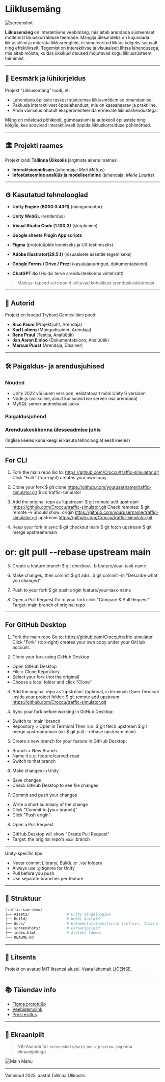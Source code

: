 # Liiklusemäng

![screenshot](./screenshots/main_menu_preview.png)

**Liiklusemäng** on interaktiivne veebimäng, mis aitab arendada süsteemset mõtlemist liikluskorralduse teemade. Mängija ülesandeks on kujundada liiklussõlmi ja määrata liiklusreegleid, et simuleeritud liiklus kulgeks sujuvalt ning effektiivselt. Tegemist on interaktiivse ja visuaalselt lihtsa lahendusega, mis aitab mõista, kuidas üksikud otsused mõjutavad kogu liiklussüsteemi toimimist.

---

## 🎯 Eesmärk ja lühikirjeldus

Projekt "Liiklusemäng" loodi, et:

- Lahendada õpilaste raskusi süsteemse liiklusmõtlemise omandamisel.
- Pakkuda interaktiivset õppelahendust, mis on kaasahaarav ja praktiline.
- Anda võimalus ohutult eksperimenteerida erinevate liikluslahendustega.

Mäng on mõeldud põhikooli, gümnaasiumi ja autokooli õpilastele ning kõigile, kes soovivad interaktiivselt õppida liikluskorralduse põhimõtteid.

---

## 🏛 Projekti raames

Projekt loodi **Tallinna Ülikoolis** järgmiste ainete raames:

- **Interaktsioonidisain** (juhendaja: *Mati Mõttus*)
- **Infosüsteemide analüüs ja modelleerimine** (juhendaja: *Merle Laurits*)

---

## ⚙️ Kasutatud tehnoloogiad

- **Unity Engine (6000.0.43f1)** (mängumootor)
- **Unity WebGL** (renderdus)
- **Visual Studio Code (1.100.3)** (skriptimine)
- **Google sheets Plugin App scripts**

- **Figma** (prototüüpide loomiseks ja UX testimiseks)
- **Adobe Illustrator(29.5.1)** (visuaalsete assetite tegemiseks)
- **Google Forms / Drive / Prezi** (kasutajauuringud, dokumentatsioon)

- **ChatGPT 4o** (Hoidis terve arendusteekonna vältel kätt)

> Märkus: täpsed versioonid sõltuvad kohalikust arenduskeskkonnast.

---

## 👤 Autorid

Projekt on loodud Tryhard Gamesi tiimi poolt:

- **Rico Paum** (Projektijuht, Arendaja)
- **Karl Luberg** (Mängudisainer, Arendaja)
- **Rene Pruul** (Testija, Analüütik)
- **Jan Aaron Einloo** (Dokumentatsioon, Analüütik)
- **Marcus Puust** (Arendaja, Disainer)

---

## 🛠 Paigaldus- ja arendusjuhised

### Nõuded

- Unity 2022 või uuem versioon, eelistatavalt mõni Unity 6 versioon
- Node.js (valikuline, ainult kui soovid ise serveri osa arendada)
- MySQL server andmebaasi jaoks

### Paigaldusjuhend


### Arenduskeskkonna ülesseadmise juhis
(Inglise keeles kuna keegi ei kasuta tehnoloogiat eesti keeles)

---------------------------
For CLI
---------------------------
 
1. Fork the main repo
Go to:
https://github.com/Croccu/traffic-simulator.git
Click "Fork" (top-right) creates your own copy
 
2. Clone your fork
$ git clone https://github.com/yourusername/traffic-simulator.git
$ cd traffic-simulator

3. Add the original repo as 'upstream'
$ git remote add upstream https://github.com/Croccu/traffic-simulator.git
Check remotes:
$ git remote -v
Should show:
origin https://github.com/yourusername/traffic-simulator.git
upstream https://github.com/Croccu/traffic-simulator.git
 
4. Keep your fork in sync
$ git checkout main
$ git fetch upstream
$ git merge upstream/main
# or: git pull --rebase upstream main
 
5. Create a feature branch
$ git checkout -b feature/your-task-name
 
6. Make changes, then commit 
$ git add .
$ git commit -m "Describe what you changed"
 
7. Push to your fork
$ git push origin feature/your-task-name
 
8. Open a Pull Request
Go to your fork click "Compare & Pull Request"
Target: main branch of original repo
 


---------------------------
For GitHub Desktop
---------------------------
 
1. Fork the main repo
Go to:
https://github.com/Croccu/traffic-simulator
Click "Fork" (top-right) creates your own copy under your GitHub account.
 
2. Clone your fork using GitHub Desktop
- Open GitHub Desktop
- File > Clone Repository
- Select your fork (not the original)
- Choose a local folder and click "Clone"
 
3. Add the original repo as 'upstream' (optional, in terminal)
Open Terminal inside your project folder:
$ git remote add upstream https://github.com/Croccu/traffic-simulator.git
 
4. Sync your fork before working
In GitHub Desktop:
- Switch to 'main' branch
- Repository > Open in Terminal
Then run:
$ git fetch upstream
$ git merge upstream/main
(or: $ git pull --rebase upstream main)
 
5. Create a new branch for your feature
In GitHub Desktop:
- Branch > New Branch
- Name it e.g. feature/curved-road
- Switch to that branch
 
6. Make changes in Unity
- Save changes
- Check GitHub Desktop to see file changes
 
7. Commit and push your changes
- Write a short summary of the change
- Click "Commit to [your branch]"
- Click "Push origin"
 
8. Open a Pull Request
- GitHub Desktop will show "Create Pull Request"
- Target: the original repo's `main` branch

-------------------------------------------------
Unity-specific tips:
- Never commit Library/, Build/, or .vs/ folders
- Always use .gitignore for Unity
- Pull before you push
- Use separate branches per feature
-------------------------------------------------

## 📂 Struktuur

```bash
traffic-sim-demo/
├── Assets/                 # Unity mänguloogika
├── Build/                  # WebGL buildid
├── docs/                   # Dokumentatsioonifailid (infosys, disain)
├── screenshots/            # Ekraanipildid
├── index.html              # Avaleht (demo)
└── README.md
```

---

## 📜 Litsents

Projekt on avatud MIT litsentsi alusel. Vaata lähemalt [LICENSE](./LICENSE).

---

## 📚 Täiendav info

- [Figma prototüüp](https://www.figma.com/design/5BSsOugXiLhEiof8pULHBc/Liiklusem%C3%A4ng)
- [Veebidemolink](https://croccu.github.io/traffic-sim-demo/)
- [Prezi esitlus](https://prezi.com/view/bpvVDy2bS3WXhmVmxJkx/)

---

## 📸 Ekraanipilt

> NB! Asenda fail `screenshots/main_menu_preview.png` oma ekraanipildiga

![Main Menu](./screenshots/main_menu_preview.png)

---

Valminud 2025. aastal Tallinna Ülikoolis.
